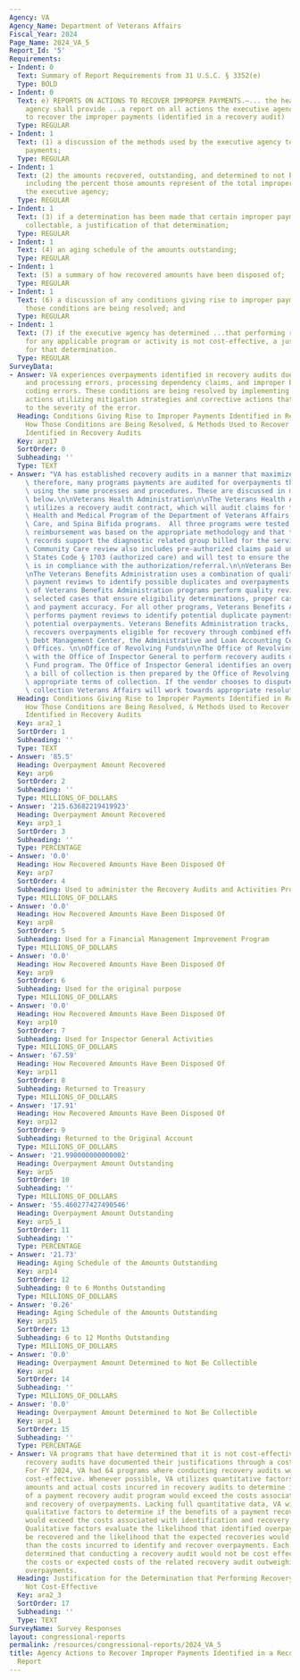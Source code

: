 ```yaml
---
Agency: VA
Agency_Name: Department of Veterans Affairs
Fiscal_Year: 2024
Page_Name: 2024_VA_5
Report_Id: '5'
Requirements:
- Indent: 0
  Text: Summary of Report Requirements from 31 U.S.C. § 3352(e)
  Type: BOLD
- Indent: 0
  Text: e) REPORTS ON ACTIONS TO RECOVER IMPROPER PAYMENTS.—... the head of the executive
    agency shall provide ...a report on all actions the executive agency is taking
    to recover the improper payments (identified in a recovery audit) ..including—
  Type: REGULAR
- Indent: 1
  Text: (1) a discussion of the methods used by the executive agency to recover improper
    payments;
  Type: REGULAR
- Indent: 1
  Text: (2) the amounts recovered, outstanding, and determined to not be collectable,
    including the percent those amounts represent of the total improper payments of
    the executive agency;
  Type: REGULAR
- Indent: 1
  Text: (3) if a determination has been made that certain improper payments are not
    collectable, a justification of that determination;
  Type: REGULAR
- Indent: 1
  Text: (4) an aging schedule of the amounts outstanding;
  Type: REGULAR
- Indent: 1
  Text: (5) a summary of how recovered amounts have been disposed of;
  Type: REGULAR
- Indent: 1
  Text: (6) a discussion of any conditions giving rise to improper payments and how
    those conditions are being resolved; and
  Type: REGULAR
- Indent: 1
  Text: (7) if the executive agency has determined ...that performing recovery audits
    for any applicable program or activity is not cost-effective, a justification
    for that determination.
  Type: REGULAR
SurveyData:
- Answer: VA experiences overpayments identified in recovery audits due to administrative
    and processing errors, processing dependency claims, and improper billing and
    coding errors. These conditions are being resolved by implementing corrective
    actions utilizing mitigation strategies and corrective actions that are appropriate
    to the severity of the error.
  Heading: Conditions Giving Rise to Improper Payments Identified in Recovery Audits,
    How Those Conditions are Being Resolved, & Methods Used to Recover Improper Payments
    Identified in Recovery Audits
  Key: arp17
  SortOrder: 0
  Subheading: ''
  Type: TEXT
- Answer: "VA has established recovery audits in a manner that maximizes efficiency;\
    \ therefore, many programs payments are audited for overpayments that can be recovered\
    \ using the same processes and procedures. These are discussed in more detail\
    \ below.\n\nVeterans Health Administration\n\nThe Veterans Health Administration\
    \ utilizes a recovery audit contract, which will audit claims for the Civilian\
    \ Health and Medical Program of the Department of Veterans Affairs, VA Community\
    \ Care, and Spina Bifida programs.  All three programs were tested to ensure the\
    \ reimbursement was based on the appropriate methodology and that the medical\
    \ records support the diagnostic related group billed for the services.  The VA\
    \ Community Care review also includes pre-authorized claims paid under 38 United\
    \ States Code § 1703 (authorized care) and will test to ensure the care rendered\
    \ is in compliance with the authorization/referral.\n\nVeterans Benefits Administration\n\
    \nThe Veterans Benefits Administration uses a combination of quality reviews and\
    \ payment reviews to identify possible duplicates and overpayments. The majority\
    \ of Veterans Benefits Administration programs perform quality reviews on randomly\
    \ selected cases that ensure eligibility determinations, proper case processing,\
    \ and payment accuracy. For all other programs, Veterans Benefits Administration\
    \ performs payment reviews to identify potential duplicate payments and other\
    \ potential overpayments. Veterans Benefits Administration tracks, monitors, and\
    \ recovers overpayments eligible for recovery through combined efforts of the\
    \ Debt Management Center, the Administrative and Loan Accounting Center, and Regional\
    \ Offices. \n\nOffice of Revolving Funds\n\nThe Office of Revolving Funds collaborates\
    \ with the Office of Inspector General to perform recovery audits on VA's Supply\
    \ Fund program. The Office of Inspector General identifies an overpayment and\
    \ a bill of collection is then prepared by the Office of Revolving Funds with\
    \ appropriate terms of collection. If the vendor chooses to dispute the bill of\
    \ collection Veterans Affairs will work towards appropriate resolution."
  Heading: Conditions Giving Rise to Improper Payments Identified in Recovery Audits,
    How Those Conditions are Being Resolved, & Methods Used to Recover Improper Payments
    Identified in Recovery Audits
  Key: ara2_1
  SortOrder: 1
  Subheading: ''
  Type: TEXT
- Answer: '85.5'
  Heading: Overpayment Amount Recovered
  Key: arp6
  SortOrder: 2
  Subheading: ''
  Type: MILLIONS_OF_DOLLARS
- Answer: '215.63682219419923'
  Heading: Overpayment Amount Recovered
  Key: arp3_1
  SortOrder: 3
  Subheading: ''
  Type: PERCENTAGE
- Answer: '0.0'
  Heading: How Recovered Amounts Have Been Disposed Of
  Key: arp7
  SortOrder: 4
  Subheading: Used to administer the Recovery Audits and Activities Program
  Type: MILLIONS_OF_DOLLARS
- Answer: '0.0'
  Heading: How Recovered Amounts Have Been Disposed Of
  Key: arp8
  SortOrder: 5
  Subheading: Used for a Financial Management Improvement Program
  Type: MILLIONS_OF_DOLLARS
- Answer: '0.0'
  Heading: How Recovered Amounts Have Been Disposed Of
  Key: arp9
  SortOrder: 6
  Subheading: Used for the original purpose
  Type: MILLIONS_OF_DOLLARS
- Answer: '0.0'
  Heading: How Recovered Amounts Have Been Disposed Of
  Key: arp10
  SortOrder: 7
  Subheading: Used for Inspector General Activities
  Type: MILLIONS_OF_DOLLARS
- Answer: '67.59'
  Heading: How Recovered Amounts Have Been Disposed Of
  Key: arp11
  SortOrder: 8
  Subheading: Returned to Treasury
  Type: MILLIONS_OF_DOLLARS
- Answer: '17.91'
  Heading: How Recovered Amounts Have Been Disposed Of
  Key: arp12
  SortOrder: 9
  Subheading: Returned to the Original Account
  Type: MILLIONS_OF_DOLLARS
- Answer: '21.990000000000002'
  Heading: Overpayment Amount Outstanding
  Key: arp5
  SortOrder: 10
  Subheading: ''
  Type: MILLIONS_OF_DOLLARS
- Answer: '55.460277427490546'
  Heading: Overpayment Amount Outstanding
  Key: arp5_1
  SortOrder: 11
  Subheading: ''
  Type: PERCENTAGE
- Answer: '21.73'
  Heading: Aging Schedule of the Amounts Outstanding
  Key: arp14
  SortOrder: 12
  Subheading: 0 to 6 Months Outstanding
  Type: MILLIONS_OF_DOLLARS
- Answer: '0.26'
  Heading: Aging Schedule of the Amounts Outstanding
  Key: arp15
  SortOrder: 13
  Subheading: 6 to 12 Months Outstanding
  Type: MILLIONS_OF_DOLLARS
- Answer: '0.0'
  Heading: Overpayment Amount Determined to Not Be Collectible
  Key: arp4
  SortOrder: 14
  Subheading: ''
  Type: MILLIONS_OF_DOLLARS
- Answer: '0.0'
  Heading: Overpayment Amount Determined to Not Be Collectible
  Key: arp4_1
  SortOrder: 15
  Subheading: ''
  Type: PERCENTAGE
- Answer: VA programs that have determined that it is not cost-effective to conduct
    recovery audits have documented their justifications through a cost benefit analysis.
    For FY 2024, VA had 64 programs where conducting recovery audits would not be
    cost-effective. Whenever possible, VA utilizes quantitative factors, such as recovery
    amounts and actual costs incurred in recovery audits to determine if the benefits
    of a payment recovery audit program would exceed the costs associated with identification
    and recovery of overpayments. Lacking full quantitative data, VA will also utilize
    qualitative factors to determine if the benefits of a payment recovery audit program
    would exceed the costs associated with identification and recovery of overpayments.
    Qualitative factors evaluate the likelihood that identified overpayments would
    be recovered and the likelihood that the expected recoveries would be greater
    than the costs incurred to identify and recover overpayments. Each of the 64 programs
    determined that conducting a recovery audit would not be cost effective due to
    the costs or expected costs of the related recovery audit outweighing the collectable
    overpayments.
  Heading: Justification for the Determination that Performing Recovery Audits are
    Not Cost-Effective
  Key: ara2_3
  SortOrder: 17
  Subheading: ''
  Type: TEXT
SurveyName: Survey Responses
layout: congressional-reports
permalink: /resources/congressional-reports/2024_VA_5
title: Agency Actions to Recover Improper Payments Identified in a Recovery Audit
  Report
---
```

